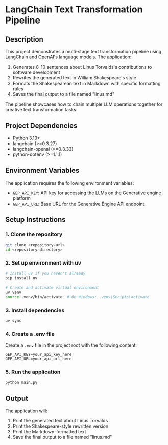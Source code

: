 # LangChain Text Transformation Pipeline

## Description

This project demonstrates a multi-stage text transformation pipeline using LangChain and OpenAI's language models. The application:

1. Generates 8-10 sentences about Linus Torvalds's contributions to software development
2. Rewrites the generated text in William Shakespeare's style
3. Formats the Shakespearean text in Markdown with specific formatting rules
4. Saves the final output to a file named "linus.md"

The pipeline showcases how to chain multiple LLM operations together for creative text transformation tasks.

## Project Dependencies

- Python 3.13+
- langchain (>=0.3.27)
- langchain-openai (>=0.3.33)
- python-dotenv (>=1.1.1)

## Environment Variables

The application requires the following environment variables:

- `GEP_API_KEY`: API key for accessing the LLMs on the Generative engine platform
- `GEP_API_URL`: Base URL for the Generative Engine API endpoint

## Setup Instructions

### 1. Clone the repository

```bash
git clone <repository-url>
cd <repository-directory>
```

### 2. Set up environment with uv

```bash
# Install uv if you haven't already
pip install uv

# Create and activate virtual environment
uv venv
source .venv/bin/activate  # On Windows: .venv\Scripts\activate
```

### 3. Install dependencies

```bash
uv sync
```

### 4. Create a .env file

Create a `.env` file in the project root with the following content:

```
GEP_API_KEY=your_api_key_here
GEP_API_URL=your_api_url_here
```

### 5. Run the application

```bash
python main.py
```

## Output

The application will:
1. Print the generated text about Linus Torvalds
2. Print the Shakespeare-style rewritten version
3. Print the Markdown-formatted text
4. Save the final output to a file named "linus.md"
